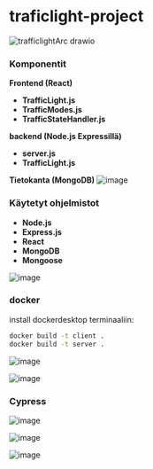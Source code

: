 # traficlight-project
![trafficlightArc drawio](https://github.com/BestoEpe/traficlight-project/assets/91182619/1129e9b7-6c9c-4922-baa9-363fca598ffb)





### Komponentit

**Frontend (React)**
- **TrafficLight.js**
- **TrafficModes.js**
- **TrafficStateHandler.js**

**backend (Node.js Expressillä)**
- **server.js**
- **TrafficLight.js**

**Tietokanta (MongoDB)**
![image](https://github.com/BestoEpe/traficlight-project/assets/91182619/d9f90860-e15a-4422-8028-329deb720ab6)


### Käytetyt ohjelmistot

- **Node.js**
- **Express.js**
- **React**
- **MongoDB**
- **Mongoose**


![image](https://github.com/BestoEpe/traficlight-project/assets/91182619/df253aae-480f-4429-a818-afeabf3bfc1a)



### docker
install dockerdesktop
terminaaliin:
```bash
docker build -t client . 
docker build -t server .

```

![image](https://github.com/BestoEpe/traficlight-project/assets/91182619/b317d73d-2462-4f9f-a7e1-eb1c42e50cac)


![image](https://github.com/BestoEpe/traficlight-project/assets/91182619/b52bfa17-68ef-4287-9307-f2d525022ccf)




### Cypress

![image](https://github.com/BestoEpe/traficlight-project/assets/91182619/92de289c-d75d-4b1b-8e69-16783b854e67)


![image](https://github.com/BestoEpe/traficlight-project/assets/91182619/e5da9cdb-3f3b-4dc2-988e-49c5fb3ac184)


![image](https://github.com/BestoEpe/traficlight-project/assets/91182619/5f9a0fb7-5f45-4b09-a8f5-7e666b55726b)










